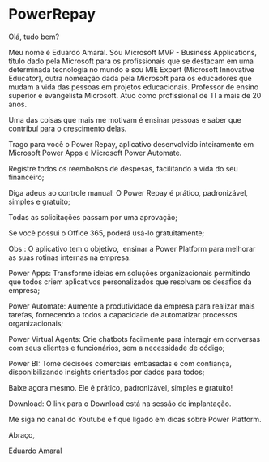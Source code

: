 # PowerRepay
Olá, tudo bem?

Meu nome é Eduardo Amaral. Sou Microsoft MVP - Business Applications, título dado pela Microsoft para os profissionais que se destacam em uma determinada tecnologia no mundo e sou MIE Expert (Microsoft Innovative Educator), outra nomeação dada pela Microsoft para os educadores que mudam a vida das pessoas em projetos educacionais. Professor de ensino superior e evangelista Microsoft. Atuo como profissional de TI a mais de 20 anos.

Uma das coisas que mais me motivam é ensinar pessoas e saber que contribuí para o crescimento delas.

Trago para você o Power Repay, aplicativo desenvolvido inteiramente em Microsoft Power Apps e Microsoft Power Automate.

Registre todos os reembolsos de despesas, facilitando a vida do seu financeiro;

Diga adeus ao controle manual! O Power Repay é prático, padronizável, simples e gratuito;

Todas as solicitações passam por uma aprovação;

Se você possui o Office 365, poderá usá-lo gratuitamente;

Obs.: O aplicativo tem o objetivo,  ensinar a Power Platform para melhorar as suas rotinas internas na empresa.

Power Apps: Transforme ideias em soluções organizacionais permitindo que todos criem aplicativos personalizados que resolvam os desafios da empresa;

Power Automate: Aumente a produtividade da empresa para realizar mais tarefas, fornecendo a todos a capacidade de automatizar processos organizacionais;

Power Virtual Agents: Crie chatbots facilmente para interagir em conversas com seus clientes e funcionários, sem a necessidade de código;

Power BI: Tome decisões comerciais embasadas e com confiança, disponibilizando insights orientados por dados para todos;

Baixe agora mesmo. Ele é prático, padronizável, simples e gratuito!

Download: O link para o Download está na sessão de implantação.

Me siga no canal do Youtube e fique ligado em dicas sobre Power Platform.

Abraço,

Eduardo Amaral
